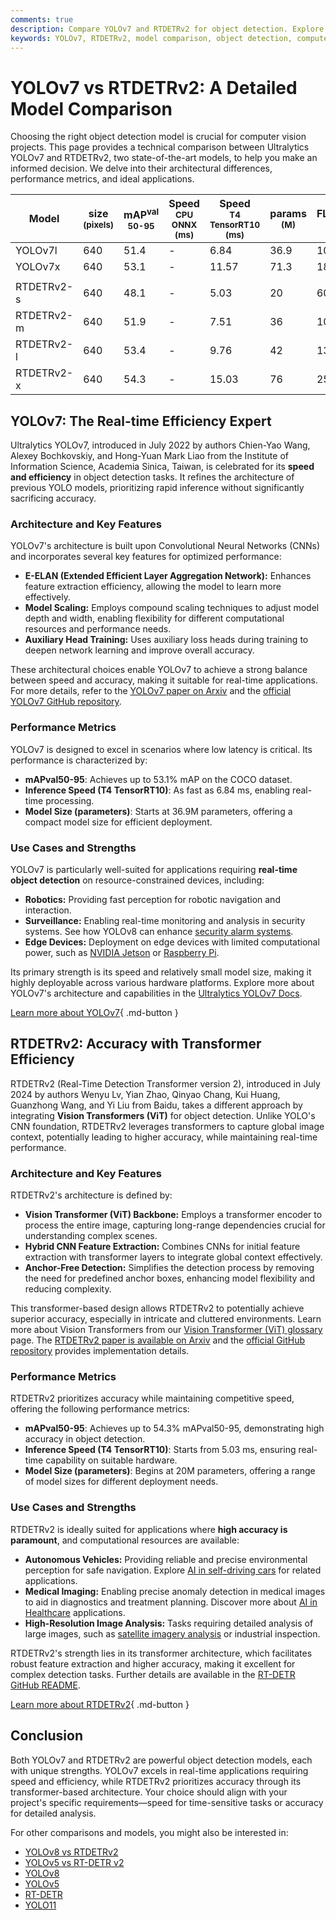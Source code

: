 ```yaml
---
comments: true
description: Compare YOLOv7 and RTDETRv2 for object detection. Explore architecture, performance, and use cases to pick the best model for your project.
keywords: YOLOv7, RTDETRv2, model comparison, object detection, computer vision, machine learning, real-time detection, AI models, Vision Transformers
---
```


# YOLOv7 vs RTDETRv2: A Detailed Model Comparison

Choosing the right object detection model is crucial for computer vision projects. This page provides a technical comparison between Ultralytics YOLOv7 and RTDETRv2, two state-of-the-art models, to help you make an informed decision. We delve into their architectural differences, performance metrics, and ideal applications.

<script async src="https://cdn.jsdelivr.net/npm/chart.js"></script>
<script defer src="../../javascript/benchmark.js"></script>

<canvas id="modelComparisonChart" width="1024" height="400" active-models='["YOLOv7", "RTDETRv2"]'></canvas>

| Model      | size<br><sup>(pixels) | mAP<sup>val<br>50-95 | Speed<br><sup>CPU ONNX<br>(ms) | Speed<br><sup>T4 TensorRT10<br>(ms) | params<br><sup>(M) | FLOPs<br><sup>(B) |
| ---------- | --------------------- | -------------------- | ------------------------------ | ----------------------------------- | ------------------ | ----------------- |
| YOLOv7l    | 640                   | 51.4                 | -                              | 6.84                                | 36.9               | 104.7             |
| YOLOv7x    | 640                   | 53.1                 | -                              | 11.57                               | 71.3               | 189.9             |
|            |                       |                      |                                |                                     |                    |                   |
| RTDETRv2-s | 640                   | 48.1                 | -                              | 5.03                                | 20                 | 60                |
| RTDETRv2-m | 640                   | 51.9                 | -                              | 7.51                                | 36                 | 100               |
| RTDETRv2-l | 640                   | 53.4                 | -                              | 9.76                                | 42                 | 136               |
| RTDETRv2-x | 640                   | 54.3                 | -                              | 15.03                               | 76                 | 259               |

## YOLOv7: The Real-time Efficiency Expert

Ultralytics YOLOv7, introduced in July 2022 by authors Chien-Yao Wang, Alexey Bochkovskiy, and Hong-Yuan Mark Liao from the Institute of Information Science, Academia Sinica, Taiwan, is celebrated for its **speed and efficiency** in object detection tasks. It refines the architecture of previous YOLO models, prioritizing rapid inference without significantly sacrificing accuracy.

### Architecture and Key Features

YOLOv7's architecture is built upon Convolutional Neural Networks (CNNs) and incorporates several key features for optimized performance:

- **E-ELAN (Extended Efficient Layer Aggregation Network):** Enhances feature extraction efficiency, allowing the model to learn more effectively.
- **Model Scaling:** Employs compound scaling techniques to adjust model depth and width, enabling flexibility for different computational resources and performance needs.
- **Auxiliary Head Training:** Uses auxiliary loss heads during training to deepen network learning and improve overall accuracy.

These architectural choices enable YOLOv7 to achieve a strong balance between speed and accuracy, making it suitable for real-time applications. For more details, refer to the [YOLOv7 paper on Arxiv](https://arxiv.org/abs/2207.02696) and the [official YOLOv7 GitHub repository](https://github.com/WongKinYiu/yolov7).

### Performance Metrics

YOLOv7 is designed to excel in scenarios where low latency is critical. Its performance is characterized by:

- **mAPval50-95**: Achieves up to 53.1% mAP on the COCO dataset.
- **Inference Speed (T4 TensorRT10)**: As fast as 6.84 ms, enabling real-time processing.
- **Model Size (parameters)**: Starts at 36.9M parameters, offering a compact model size for efficient deployment.

### Use Cases and Strengths

YOLOv7 is particularly well-suited for applications requiring **real-time object detection** on resource-constrained devices, including:

- **Robotics:** Providing fast perception for robotic navigation and interaction.
- **Surveillance:** Enabling real-time monitoring and analysis in security systems. See how YOLOv8 can enhance [security alarm systems](https://www.ultralytics.com/blog/security-alarm-system-projects-with-ultralytics-yolov8).
- **Edge Devices:** Deployment on edge devices with limited computational power, such as [NVIDIA Jetson](https://docs.ultralytics.com/guides/nvidia-jetson/) or [Raspberry Pi](https://docs.ultralytics.com/guides/raspberry-pi/).

Its primary strength is its speed and relatively small model size, making it highly deployable across various hardware platforms. Explore more about YOLOv7's architecture and capabilities in the [Ultralytics YOLOv7 Docs](https://docs.ultralytics.com/models/yolov7/).

[Learn more about YOLOv7](https://docs.ultralytics.com/models/yolov7/){ .md-button }

## RTDETRv2: Accuracy with Transformer Efficiency

RTDETRv2 (Real-Time Detection Transformer version 2), introduced in July 2024 by authors Wenyu Lv, Yian Zhao, Qinyao Chang, Kui Huang, Guanzhong Wang, and Yi Liu from Baidu, takes a different approach by integrating **Vision Transformers (ViT)** for object detection. Unlike YOLO's CNN foundation, RTDETRv2 leverages transformers to capture global image context, potentially leading to higher accuracy, while maintaining real-time performance.

### Architecture and Key Features

RTDETRv2's architecture is defined by:

- **Vision Transformer (ViT) Backbone:** Employs a transformer encoder to process the entire image, capturing long-range dependencies crucial for understanding complex scenes.
- **Hybrid CNN Feature Extraction:** Combines CNNs for initial feature extraction with transformer layers to integrate global context effectively.
- **Anchor-Free Detection:** Simplifies the detection process by removing the need for predefined anchor boxes, enhancing model flexibility and reducing complexity.

This transformer-based design allows RTDETRv2 to potentially achieve superior accuracy, especially in intricate and cluttered environments. Learn more about Vision Transformers from our [Vision Transformer (ViT) glossary](https://www.ultralytics.com/glossary/vision-transformer-vit) page. The [RTDETRv2 paper is available on Arxiv](https://arxiv.org/abs/2407.17140) and the [official GitHub repository](https://github.com/lyuwenyu/RT-DETR/tree/main/rtdetrv2_pytorch) provides implementation details.

### Performance Metrics

RTDETRv2 prioritizes accuracy while maintaining competitive speed, offering the following performance metrics:

- **mAPval50-95**: Achieves up to 54.3% mAPval50-95, demonstrating high accuracy in object detection.
- **Inference Speed (T4 TensorRT10)**: Starts from 5.03 ms, ensuring real-time capability on suitable hardware.
- **Model Size (parameters)**: Begins at 20M parameters, offering a range of model sizes for different deployment needs.

### Use Cases and Strengths

RTDETRv2 is ideally suited for applications where **high accuracy is paramount**, and computational resources are available:

- **Autonomous Vehicles:** Providing reliable and precise environmental perception for safe navigation. Explore [AI in self-driving cars](https://www.ultralytics.com/solutions/ai-in-self-driving) for related applications.
- **Medical Imaging:** Enabling precise anomaly detection in medical images to aid in diagnostics and treatment planning. Discover more about [AI in Healthcare](https://www.ultralytics.com/solutions/ai-in-healthcare) applications.
- **High-Resolution Image Analysis:** Tasks requiring detailed analysis of large images, such as [satellite imagery analysis](https://www.ultralytics.com/blog/using-computer-vision-to-analyse-satellite-imagery) or industrial inspection.

RTDETRv2's strength lies in its transformer architecture, which facilitates robust feature extraction and higher accuracy, making it excellent for complex detection tasks. Further details are available in the [RT-DETR GitHub README](https://github.com/lyuwenyu/RT-DETR/tree/main/rtdetrv2_pytorch#readme).

[Learn more about RTDETRv2](https://docs.ultralytics.com/models/rtdetr/){ .md-button }

## Conclusion

Both YOLOv7 and RTDETRv2 are powerful object detection models, each with unique strengths. YOLOv7 excels in real-time applications requiring speed and efficiency, while RTDETRv2 prioritizes accuracy through its transformer-based architecture. Your choice should align with your project's specific requirements—speed for time-sensitive tasks or accuracy for detailed analysis.

For other comparisons and models, you might also be interested in:

- [YOLOv8 vs RTDETRv2](https://docs.ultralytics.com/compare/yolov8-vs-rtdetr/)
- [YOLOv5 vs RT-DETR v2](https://docs.ultralytics.com/compare/yolov5-vs-rtdetr/)
- [YOLOv8](https://docs.ultralytics.com/models/yolov8/)
- [YOLOv5](https://docs.ultralytics.com/models/yolov5/)
- [RT-DETR](https://docs.ultralytics.com/models/rtdetr/)
- [YOLO11](https://docs.ultralytics.com/models/yolo11/)
